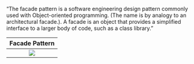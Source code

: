 “The facade pattern is a software engineering design pattern commonly used with Object-oriented programming. (The name is by analogy to an architectural facade.). A facade is an object that provides a simplified interface to a larger body of code, such as a class library.”

|     Facade Pattern      |
|:-----------------------:|
| ![](https://d3vv6lp55qjaqc.cloudfront.net/items/342B3v2L3q1x0F3G1t0B/Example_of_Facade_design_pattern_in_UML.png?X-CloudApp-Visitor-Id=1094421) |

